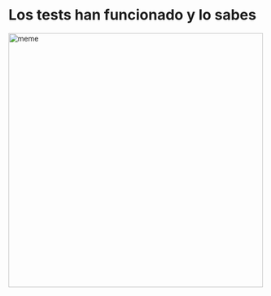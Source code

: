 <h1>Los tests han funcionado y lo sabes</h1> <img src="https://i.redd.it/u6qbov7c0hea1.jpg" alt="meme" width="500" height="500"></img>